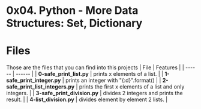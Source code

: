 # 0x04. Python - More Data Structures: Set, Dictionary
# Files
Those are the files that you can find into this projects
| File | Features |
| ------ | ------ |
| **0-safe_print_list.py** | prints x elements of a list. |
| **1-safe_print_integer.py** |  prints an integer with "{:d}".format() |
| **2-safe_print_list_integers.py** | prints the first x elements of a list and only integers. |
| **3-safe_print_division.py** | divides 2 integers and prints the result. |
| **4-list_division.py** | divides element by element 2 lists. |